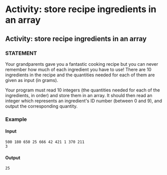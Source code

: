 # Activity: store recipe ingredients in an array

## Activity: store recipe ingredients in an array
### STATEMENT
Your grandparents gave you a fantastic cooking recipe but you can never remember how much of each ingredient you have to use! There are 10 ingredients in the recipe and the quantities needed for each of them are given as input (in grams). 

Your program must read 10 integers (the quantities needed for each of the ingredients, in order) and store them in an array. It should then read an integer which represents an ingredient's ID number (between 0 and 9), and output the corresponding quantity.
### Example
#### Input
    500 180 650 25 666 42 421 1 370 211
    3
#### Output
    25
